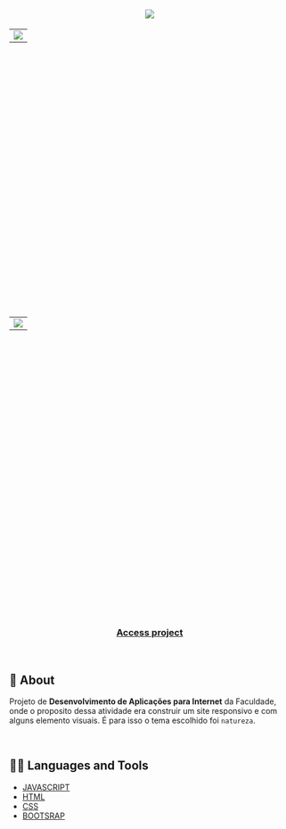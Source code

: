 <h1 align="center">
    <img src="https://i.ibb.co/YTkYz4g/Logo-E-nature.png">
</h1>

<div align="center" >
    <table height="500">
       <tbody>
            <tr>
                <td>
                    <img src="https://i.ibb.co/vqNNPT4/E-nature-Desktop.png"></a>
                </td>
            </tr>
       </tbody>
    </table>
    <table height="500">
       </tbody>
           <tbody>
            <tr>
                <td>
                    <img src="https://i.ibb.co/XsmNLGc/E-nature-mobile.png"></a>
                </td>
            </tr>
       </tbody>
    </table>
</div>

<br>

<h3 align="center"> 
  
  [Access project](https://enature.netlify.app/) 
</h3><br>

## 📢 About

Projeto de **Desenvolvimento de Aplicações para Internet** da Faculdade, onde o proposito dessa atividade era construir um site responsivo e com alguns elemento visuais. É para isso o tema escolhido foi `natureza`.

<br>

## 👨‍💻 Languages and Tools

-   [JAVASCRIPT](https://developer.mozilla.org/pt-BR/docs/Web/JavaScript)
-   [HTML](https://developer.mozilla.org/pt-BR/docs/Web/HTML)
-   [CSS](https://developer.mozilla.org/pt-BR/docs/Web/CSS)
-   [BOOTSRAP](https://getbootstrap.com.br/docs/4.1/getting-started/introduction/)
